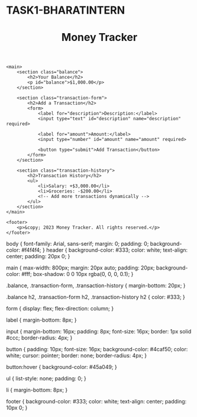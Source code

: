 # TASK1-BHARATINTERN
 <!DOCTYPE html>
<html lang="en">
<head>
    <meta charset="UTF-8">
    <meta name="viewport" content="width=device-width, initial-scale=1.0">
    <link rel="stylesheet" href="style.css">
    <title>Money Tracker</title>
</head>
<body>
    <header>
        <h1>Money Tracker</h1>
    </header>

    <main>
        <section class="balance">
            <h2>Your Balance</h2>
            <p id="balance">$1,000.00</p>
        </section>

        <section class="transaction-form">
            <h2>Add a Transaction</h2>
            <form>
                <label for="description">Description:</label>
                <input type="text" id="description" name="description" required>

                <label for="amount">Amount:</label>
                <input type="number" id="amount" name="amount" required>

                <button type="submit">Add Transaction</button>
            </form>
        </section>

        <section class="transaction-history">
            <h2>Transaction History</h2>
            <ul>
                <li>Salary: +$3,000.00</li>
                <li>Groceries: -$200.00</li>
                <!-- Add more transactions dynamically -->
            </ul>
        </section>
    </main>

    <footer>
        <p>&copy; 2023 Money Tracker. All rights reserved.</p>
    </footer>
</body>
</html>
</body>
</html>








body {
    font-family: Arial, sans-serif;
    margin: 0;
    padding: 0;
    background-color: #f4f4f4;
}
header {
    background-color: #333;
    color: white;
    text-align: center;
    padding: 20px 0;
}

main {
    max-width: 800px;
    margin: 20px auto;
    padding: 20px;
    background-color: #fff;
    box-shadow: 0 0 10px rgba(0, 0, 0, 0.1);
}

.balance, .transaction-form, .transaction-history {
    margin-bottom: 20px;
}

.balance h2, .transaction-form h2, .transaction-history h2 {
    color: #333;
}

form {
    display: flex;
    flex-direction: column;
}

label {
    margin-bottom: 8px;
}

input {
    margin-bottom: 16px;
    padding: 8px;
    font-size: 16px;
    border: 1px solid #ccc;
    border-radius: 4px;
}

button {
    padding: 10px;
    font-size: 16px;
    background-color: #4caf50;
    color: white;
    cursor: pointer;
    border: none;
    border-radius: 4px;
}

button:hover {
    background-color: #45a049;
}

ul {
    list-style: none;
    padding: 0;
}

li {
    margin-bottom: 8px;
}

footer {
    background-color: #333;
    color: white;
    text-align: center;
    padding: 10px 0;
}

